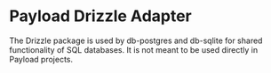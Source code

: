 # Payload Drizzle Adapter

The Drizzle package is used by db-postgres and db-sqlite for shared functionality of SQL databases. It is not meant to be used directly in Payload projects.
